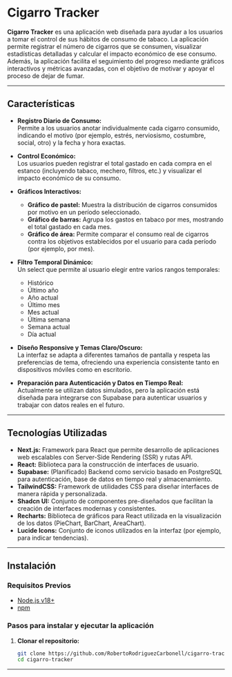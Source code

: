 # Cigarro Tracker

**Cigarro Tracker** es una aplicación web diseñada para ayudar a los usuarios a tomar el control de sus hábitos de consumo de tabaco. La aplicación permite registrar el número de cigarros que se consumen, visualizar estadísticas detalladas y calcular el impacto económico de ese consumo. Además, la aplicación facilita el seguimiento del progreso mediante gráficos interactivos y métricas avanzadas, con el objetivo de motivar y apoyar el proceso de dejar de fumar.

---

## Características

- **Registro Diario de Consumo:**  
  Permite a los usuarios anotar individualmente cada cigarro consumido, indicando el motivo (por ejemplo, estrés, nerviosismo, costumbre, social, otro) y la fecha y hora exactas.

- **Control Económico:**  
  Los usuarios pueden registrar el total gastado en cada compra en el estanco (incluyendo tabaco, mechero, filtros, etc.) y visualizar el impacto económico de su consumo.

- **Gráficos Interactivos:**  
  - **Gráfico de pastel:** Muestra la distribución de cigarros consumidos por motivo en un período seleccionado.
  - **Gráfico de barras:** Agrupa los gastos en tabaco por mes, mostrando el total gastado en cada mes.
  - **Gráfico de área:** Permite comparar el consumo real de cigarros contra los objetivos establecidos por el usuario para cada período (por ejemplo, por mes).

- **Filtro Temporal Dinámico:**  
  Un select que permite al usuario elegir entre varios rangos temporales:  
  - Histórico  
  - Último año  
  - Año actual  
  - Último mes  
  - Mes actual  
  - Última semana  
  - Semana actual  
  - Día actual  

- **Diseño Responsive y Temas Claro/Oscuro:**  
  La interfaz se adapta a diferentes tamaños de pantalla y respeta las preferencias de tema, ofreciendo una experiencia consistente tanto en dispositivos móviles como en escritorio.

- **Preparación para Autenticación y Datos en Tiempo Real:**  
  Actualmente se utilizan datos simulados, pero la aplicación está diseñada para integrarse con Supabase para autenticar usuarios y trabajar con datos reales en el futuro.

---

## Tecnologías Utilizadas

- **Next.js:** Framework para React que permite desarrollo de aplicaciones web escalables con Server-Side Rendering (SSR) y rutas API.
- **React:** Biblioteca para la construcción de interfaces de usuario.
- **Supabase:** (Planificado) Backend como servicio basado en PostgreSQL para autenticación, base de datos en tiempo real y almacenamiento.
- **TailwindCSS:** Framework de utilidades CSS para diseñar interfaces de manera rápida y personalizada.
- **Shadcn UI:** Conjunto de componentes pre-diseñados que facilitan la creación de interfaces modernas y consistentes.
- **Recharts:** Biblioteca de gráficos para React utilizada en la visualización de los datos (PieChart, BarChart, AreaChart).
- **Lucide Icons:** Conjunto de iconos utilizados en la interfaz (por ejemplo, para indicar tendencias).

---

## Instalación

### Requisitos Previos

- [Node.js v18+](https://nodejs.org/)
- [npm](https://www.npmjs.com/)

### Pasos para instalar y ejecutar la aplicación

1. **Clonar el repositorio:**

   ```bash
   git clone https://github.com/RobertoRodriguezCarbonell/cigarro-tracker.git
   cd cigarro-tracker

---
